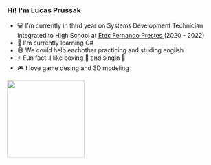 ### Hi! I'm Lucas Prussak

- 💻 I'm currently in third year on Systems Development Technician integrated to High School at <a href="https://www.etecfernandoprestes.com.br/"> Etec Fernando Prestes <a> (2020 - 2022)
- 🌱 I'm currently learning C#
- 😄 We could help eachother practicing and studing english
- ⚡ Fun fact: I like boxing 🥊 and singin 🎵
- 🎮 I love game desing and 3D modeling
<div>
  <a href="https://github.com/LucasPrussak">
  <img height="180em" src="https://github-readme-stats.vercel.app/api?username=LucasPrussak&show_icons=true&theme=maroongold&include_all_commits=true&count_private=true"/>
 <!-- <img height="180em" src="https://github-readme-stats.vercel.app/api/top-langs/?username=LucasPrussak&layout=compact&langs_count=7&theme=maroongold"/> -->
</div>
<!--

- 🔭 I’m currently working on ...
- 🌱 I’m currently learning ...
- 👯 I’m looking to collaborate on ...
- 🤔 I’m looking for help with ...
- 💬 Ask me about ...
- 📫 How to reach me: ...
- 😄 Pronouns: ...
- ⚡ Fun fact: ...
-->
